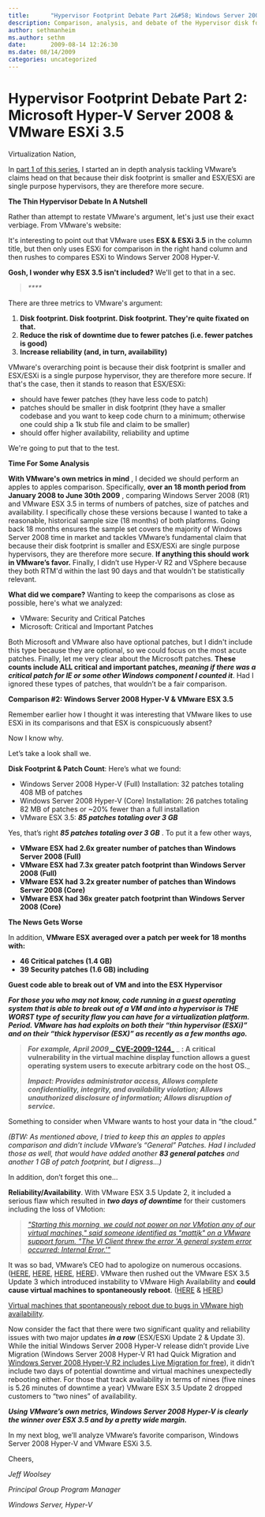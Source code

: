 ```yaml
---
title:      "Hypervisor Footprint Debate Part 2&#58; Windows Server 2008 Hyper-V & VMware ESX 3.5"
description: Comparison, analysis, and debate of the Hypervisor disk footprint Part 2
author: sethmanheim
ms.author: sethm
date:       2009-08-14 12:26:30
ms.date: 08/14/2009
categories: uncategorized
---
```

# Hypervisor Footprint Debate Part 2: Microsoft Hyper-V Server 2008 & VMware ESXi 3.5
Virtualization Nation,

In [part 1 of this series](https://techcommunity.microsoft.com/t5/virtualization/hypervisor-footprint-debate-part-1-update-microsoft-hyper-v/ba-p/381625), I started an in depth analysis tackling VMware’s claims head on that because their disk footprint is smaller and ESX/ESXi are single purpose hypervisors, they are therefore more secure.

**The Thin Hypervisor Debate In A Nutshell**

Rather than attempt to restate VMware's argument, let's just use their exact verbiage. From VMware's website:



It's interesting to point out that VMware uses **ESX & ESXi 3.5** in the column title, but then only uses ESXi for comparison in the right hand column and then rushes to compares ESXi to Windows Server 2008 Hyper-V.

**Gosh, I wonder why ESX 3.5 isn't included?** We'll get to that in a sec.

> _****_

There are three metrics to VMware's argument: 

  1. **Disk footprint. Disk footprint. Disk footprint. They're quite fixated on that.**
  2. **Reduce the risk of downtime due to fewer patches (i.e. fewer patches is good)**
  3. **Increase reliability (and, in turn, availability)**



VMware's overarching point is because their disk footprint is smaller and ESX/ESXi is a single purpose hypervisor, they are therefore more secure. If that's the case, then it stands to reason that ESX/ESXi:

  * should have fewer patches (they have less code to patch) 
  * patches should be smaller in disk footprint (they have a smaller codebase and you want to keep code churn to a minimum; otherwise one could ship a 1k stub file and claim to be smaller) 
  * should offer higher availability, reliability and uptime 



We're going to put that to the test.

**Time For Some Analysis**

**With VMware's own metrics in mind** , I decided we should perform an apples to apples comparison. Specifically, **over an 18 month period from January 2008 to June 30th 2009** , comparing Windows Server 2008 (R1) and VMware ESX 3.5 in terms of numbers of patches, size of patches and availability. I specifically chose these versions because I wanted to take a reasonable, historical sample size (18 months) of both platforms. Going back 18 months ensures the sample set covers the majority of Windows Server 2008 time in market and tackles VMware’s fundamental claim that because their disk footprint is smaller and ESX/ESXi are single purpose hypervisors, they are therefore more secure. **If anything this should work in VMware’s favor.** Finally, I didn’t use Hyper-V R2 and VSphere because they both RTM'd within the last 90 days and that wouldn't be statistically relevant.

**What did we compare?** Wanting to keep the comparisons as close as possible, here's what we analyzed:

  * VMware: Security and Critical Patches 
  * Microsoft: Critical and Important Patches 



Both Microsoft and VMware also have optional patches, but I didn't include this type because they are optional, so we could focus on the most acute patches. Finally, let me very clear about the Microsoft patches. **These counts include ALL critical and important patches, _meaning if there was a critical patch for IE or some other Windows component I counted it_**. Had I ignored these types of patches, that wouldn’t be a fair comparison.

**Comparison #2: Windows Server 2008 Hyper-V & VMware ESX 3.5**

Remember earlier how I thought it was interesting that VMware likes to use ESXi in its comparisons and that ESX is conspicuously absent?

Now I know why. 

Let’s take a look shall we. 

**Disk Footprint & Patch Count**: Here’s what we found: 

  * Windows Server 2008 Hyper-V (Full) Installation: 32 patches totaling 408 MB of patches 
  * Windows Server 2008 Hyper-V (Core) Installation: 26 patches totaling 82 MB of patches or ~20% fewer than a full installation 
  * VMware ESX 3.5: **_85 patches totaling over 3 GB_**



Yes, that’s right **_85 patches totaling over 3 GB_** . To put it a few other ways,

  * **__VMware ESX had 2.6x greater number of patches than Windows Server 2008 (Full)__**
  * **__VMware ESX had 7.3x greater patch footprint than Windows Server 2008 (Full)__**
  * **__VMware ESX had 3.2x greater number of patches than Windows Server 2008 (Core)__**
  * **__VMware ESX had 36x greater patch footprint than Windows Server 2008 (Core)__**


**The News Gets Worse**

In addition, **__VMware ESX averaged over a patch per week for 18 months with:__**

  * **__46 Critical patches (1.4 GB)__**
  * **__39 Security patches (1.6 GB) including__**



**__Guest code able to break out of VM and into the ESX Hypervisor__**

_**For those you who may not know, code running in a guest operating system that is able to break out of a VM and into a hypervisor is _THE WORST type of security flaw you can have for a virtualization platform_. Period. VMware has had exploits on both their “thin hypervisor (ESXi)” and on their “thick hypervisor (ESX)” _as recently as a few months ago_.**_

> _**For example, April 2009**_[ _ **CVE-2009-1244**_](http://web.nvd.nist.gov/view/vuln/detail?vulnId=CVE-2009-1244) _ **: A critical vulnerability in the virtual machine display function allows a guest operating system users to execute arbitrary code on the host OS.**_
> 
> _**Impact: Provides administrator access, Allows complete confidentiality, integrity, and availability violation; Allows unauthorized disclosure of information; Allows disruption of service.**_

Something to consider when VMware wants to host your data in “the cloud.”

_(BTW: As mentioned above, I tried to keep this an apples to apples comparison and didn’t include VMware’s “General” Patches. Had I included those as well, that would have added another **83 general patches** and another 1 GB of patch footprint, but I digress…)_

In addition, don’t forget this one…

**Reliability/Availability**. With VMware ESX 3.5 Update 2, it included a serious flaw which resulted in **_two days of downtime_** for their customers including the loss of VMotion:

> _["Starting this morning, we could not power on nor VMotion any of our virtual machines," said someone identified as "mattjk" on a VMware support forum. "The VI Client threw the error 'A general system error occurred: Internal Error.'"](https://www.computerworld.com/article/2778399/vmware-licensing-bug-blacks-out-virtual-servers.html)_

It was so bad, VMware’s CEO had to apologize on numerous occasions. ([HERE](https://www.computerworld.com/action/article.do?command=viewArticleBasic&articleId=9112439), [HERE](https://www.techworld.com.au/article/257277/vmware_ceo_apologizes_virtual-server_bug), [HERE](https://marcusoh.blogspot.com/2008/08/dont-roll-vmware-update-2-yet.html), [HERE](https://communities.vmware.com/t5/VI-VMware-ESX-3-5-Discussions/BIG-bug-in-ESX-3-5-Update-2-If-you-re-using-3-5u2-read-this-now/m-p/1548036)). VMware then rushed out the VMware ESX 3.5 Update 3 which introduced instability to VMware High Availability and **could cause virtual machines to spontaneously reboot**. ([HERE](https://kb.vmware.com/s/article/1007899) & [HERE](https://blog.scottlowe.org/2008/12/12/vmware-ha-problem-with-update-3/))

[Virtual machines that spontaneously reboot due to bugs in VMware high availability](https://en.wikipedia.org/wiki/Irony).

Now consider the fact that there were two significant quality and reliability issues with two major updates **_in a row_** (ESX/ESXi Update 2  & Update 3). While the initial Windows Server 2008 Hyper-V release didn’t provide Live Migration (Windows Server 2008 Hyper-V R1 had Quick Migration and [Windows Server 2008 Hyper-V R2 includes Live Migration for free](https://techcommunity.microsoft.com/t5/virtualization/windows-server-2008-r2-hyper-v-server-2008-r2-rtm/ba-p/381646)), it didn’t include two days of potential downtime and virtual machines unexpectedly rebooting either. For those that track availability in terms of nines (five nines is 5.26 minutes of downtime a year) VMware ESX 3.5 Update 2 dropped customers to “two nines” of availability.

**_Using VMware’s own metrics, Windows Server 2008 Hyper-V is clearly the winner over ESX 3.5 and by a pretty wide margin._**

In my next blog, we’ll analyze VMware’s favorite comparison, Windows Server 2008 Hyper-V and VMware ESXi 3.5.

Cheers,

_Jeff Woolsey_

_Principal Group Program Manager_

_Windows Server, Hyper-V_
